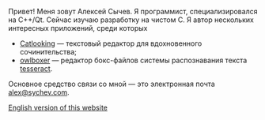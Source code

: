 Привет! Меня зовут Алексей Сычев. Я программист, специализировался на C++/Qt. Сейчас изучаю разработку на чистом C. Я автор нескольких интересных приложений, среди которых

* [Catlooking](http://catlooking.com/)&nbsp;&mdash; текстовый редактор для вдохновенного сочинительства;
* [owlboxer](http://code.google.com/p/owlboxer/)&nbsp;&mdash; редактор бокс-файлов системы распознавания текста [tesseract](http://code.google.com/p/tesseract-ocr/).

Основное средство связи со мной — это электронная почта [alex@sychev.com](mailto:alex@sychev.com).

[English version of this website](/)